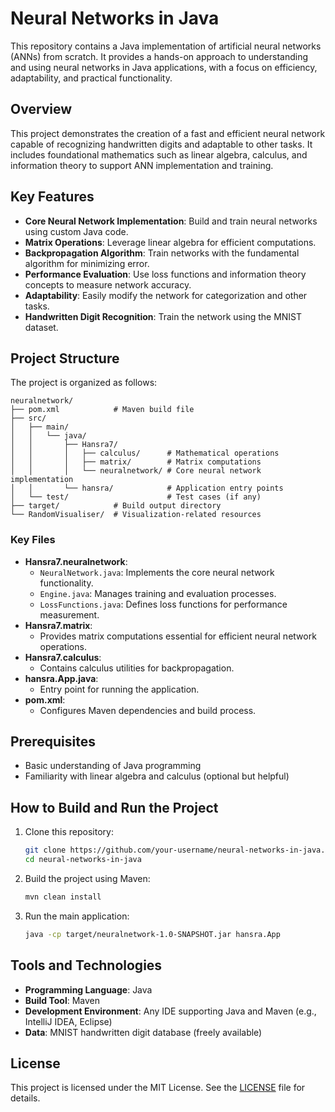 # Neural Networks in Java

This repository contains a Java implementation of artificial neural networks (ANNs) from scratch. It provides a hands-on approach to understanding and using neural networks in Java applications, with a focus on efficiency, adaptability, and practical functionality.

## Overview

This project demonstrates the creation of a fast and efficient neural network capable of recognizing handwritten digits and adaptable to other tasks. It includes foundational mathematics such as linear algebra, calculus, and information theory to support ANN implementation and training.

## Key Features

- **Core Neural Network Implementation**: Build and train neural networks using custom Java code.
- **Matrix Operations**: Leverage linear algebra for efficient computations.
- **Backpropagation Algorithm**: Train networks with the fundamental algorithm for minimizing error.
- **Performance Evaluation**: Use loss functions and information theory concepts to measure network accuracy.
- **Adaptability**: Easily modify the network for categorization and other tasks.
- **Handwritten Digit Recognition**: Train the network using the MNIST dataset.

## Project Structure

The project is organized as follows:

```
neuralnetwork/
├── pom.xml            # Maven build file
├── src/
│   ├── main/
│   │   └── java/
│   │       ├── Hansra7/
│   │       │   ├── calculus/      # Mathematical operations
│   │       │   ├── matrix/        # Matrix computations
│   │       │   └── neuralnetwork/ # Core neural network implementation
│   │       └── hansra/            # Application entry points
│   └── test/                      # Test cases (if any)
├── target/            # Build output directory
└── RandomVisualiser/  # Visualization-related resources
```

### Key Files

- **Hansra7.neuralnetwork**:
  - `NeuralNetwork.java`: Implements the core neural network functionality.
  - `Engine.java`: Manages training and evaluation processes.
  - `LossFunctions.java`: Defines loss functions for performance measurement.
- **Hansra7.matrix**:
  - Provides matrix computations essential for efficient neural network operations.
- **Hansra7.calculus**:
  - Contains calculus utilities for backpropagation.
- **hansra.App.java**:
  - Entry point for running the application.
- **pom.xml**:
  - Configures Maven dependencies and build process.

## Prerequisites

- Basic understanding of Java programming
- Familiarity with linear algebra and calculus (optional but helpful)

## How to Build and Run the Project

1. Clone this repository:
   ```bash
   git clone https://github.com/your-username/neural-networks-in-java.git
   cd neural-networks-in-java
   ```
2. Build the project using Maven:
   ```bash
   mvn clean install
   ```
3. Run the main application:
   ```bash
   java -cp target/neuralnetwork-1.0-SNAPSHOT.jar hansra.App
   ```

## Tools and Technologies

- **Programming Language**: Java
- **Build Tool**: Maven
- **Development Environment**: Any IDE supporting Java and Maven (e.g., IntelliJ IDEA, Eclipse)
- **Data**: MNIST handwritten digit database (freely available)

## License

This project is licensed under the MIT License. See the [LICENSE](LICENSE) file for details.
